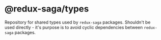 # @redux-saga/types

Repository for shared types used by `redux-saga` packages. Shouldn't be used directly - it's purpose is to avoid cyclic dependencies between `redux-saga` packages.
